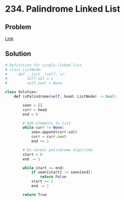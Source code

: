 # 234. Palindrome Linked List
## Problem
[Link](https://leetcode.com/problems/palindrome-linked-list/)
## Solution
```python
# Definition for singly-linked list.
# class ListNode:
#     def __init__(self, x):
#         self.val = x
#         self.next = None

class Solution:
    def isPalindrome(self, head: ListNode) -> bool:

        seen = []
        curr = head
        end = 0

        # Add elements to list
        while curr != None:
            seen.append(curr.val)
            curr = curr.next
            end += 1

        # Do normal palindrome algorithm
        start = 0
        end -= 1

        while start <= end:
            if seen[start] != seen[end]:
                return False
            start += 1
            end -= 1

        return True
```
